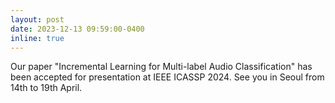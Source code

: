 ```yaml
---
layout: post
date: 2023-12-13 09:59:00-0400
inline: true
---
```


Our paper "Incremental Learning for Multi-label Audio Classification" has been accepted for presentation at IEEE ICASSP 2024. See you in Seoul from 14th to 19th April.



